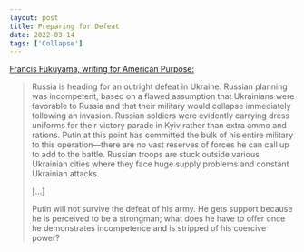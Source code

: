 ```yaml
---
layout: post
title: Preparing for Defeat
date: 2022-03-14
tags: ['Collapse']
---
```

[Francis Fukuyama, writing for American Purpose:](https://www.americanpurpose.com/articles/preparing-for-defeat/)

> Russia is heading for an outright defeat in Ukraine. Russian planning was incompetent, based on a flawed assumption that Ukrainians were favorable to Russia and that their military would collapse immediately following an invasion. Russian soldiers were evidently carrying dress uniforms for their victory parade in Kyiv rather than extra ammo and rations. Putin at this point has committed the bulk of his entire military to this operation—there are no vast reserves of forces he can call up to add to the battle. Russian troops are stuck outside various Ukrainian cities where they face huge supply problems and constant Ukrainian attacks.
>
> [...]
>
> Putin will not survive the defeat of his army. He gets support because he is perceived to be a strongman; what does he have to offer once he demonstrates incompetence and is stripped of his coercive power?
